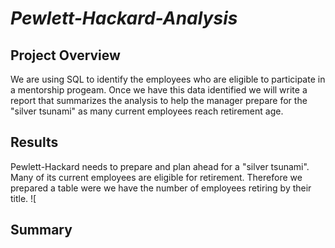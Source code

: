 # ***Pewlett-Hackard-Analysis***

## **Project Overview**
We are using SQL to identify the employees who are eligible to participate in a mentorship progeam. Once we have this data identified we will write a report that summarizes the analysis to help the manager prepare for the "silver tsunami" as many current employees reach retirement age.

## **Results**
Pewlett-Hackard needs to prepare and plan ahead for a "silver tsunami". Many of its current employees are eligible for retirement. Therefore we prepared a table were we have the number of employees retiring by their title.
![

## **Summary**

